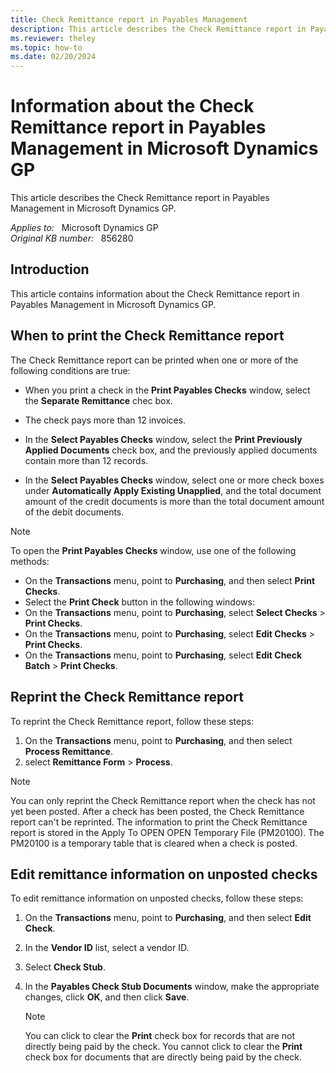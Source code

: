 ```yaml
---
title: Check Remittance report in Payables Management
description: This article describes the Check Remittance report in Payables Management in Microsoft Dynamics GP.
ms.reviewer: theley
ms.topic: how-to
ms.date: 02/20/2024
---
```

# Information about the Check Remittance report in Payables Management in Microsoft Dynamics GP

This article describes the Check Remittance report in Payables Management in Microsoft Dynamics GP.

_Applies to:_ &nbsp; Microsoft Dynamics GP  
_Original KB number:_ &nbsp; 856280

## Introduction

This article contains information about the Check Remittance report in Payables Management in Microsoft Dynamics GP.

## When to print the Check Remittance report

The Check Remittance report can be printed when one or more of the following conditions are true:

- When you print a check in the **Print Payables Checks** window, select the **Separate Remittance** chec box.
- The check pays more than 12 invoices.

- In the **Select Payables Checks** window, select the **Print Previously Applied Documents** check box, and the previously applied documents contain more than 12 records.

- In the **Select Payables Checks** window, select one or more check boxes under **Automatically Apply Existing Unapplied**, and the total document amount of the credit documents is more than the total document amount of the debit documents.

> [!NOTE]
> To open the **Print Payables Checks** window, use one of the following methods:

- On the **Transactions** menu, point to **Purchasing**, and then select **Print Checks**.
- Select the **Print Check** button in the following windows:
- On the **Transactions** menu, point to **Purchasing**, select **Select Checks** > **Print Checks**.
- On the **Transactions** menu, point to **Purchasing**, select **Edit Checks** > **Print Checks**.
- On the **Transactions** menu, point to **Purchasing**, select **Edit Check Batch** > **Print Checks**.

## Reprint the Check Remittance report

To reprint the Check Remittance report, follow these steps:

1. On the **Transactions** menu, point to **Purchasing**, and then select **Process Remittance**.
2. select **Remittance Form** > **Process**.

> [!NOTE]
> You can only reprint the Check Remittance report when the check has not yet been posted. After a check has been posted, the Check Remittance report can't be reprinted. The information to print the Check Remittance report is stored in the Apply To OPEN OPEN Temporary File (PM20100). The PM20100 is a temporary table that is cleared when a check is posted.

## Edit remittance information on unposted checks

To edit remittance information on unposted checks, follow these steps:

1. On the **Transactions** menu, point to **Purchasing**, and then select **Edit Check**.
2. In the **Vendor ID** list, select a vendor ID.
3. Select **Check Stub**.

4. In the **Payables Check Stub Documents** window, make the appropriate changes, click **OK**, and then click **Save**.

    > [!NOTE]
    > You can click to clear the **Print** check box for records that are not directly being paid by the check. You cannot click to clear the **Print** check box for documents that are directly being paid by the check.
